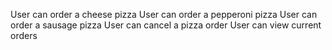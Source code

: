 User can order a cheese pizza
User can order a pepperoni pizza
User can order a sausage pizza
User can cancel a pizza order
User can view current orders